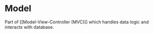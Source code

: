 # Model

Part of [[Model-View-Controller (MVC)]] which handles data logic and interacts with database.

